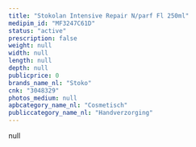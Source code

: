 ```yaml
---
title: "Stokolan Intensive Repair N/parf Fl 250ml"
medipim_id: "MF3247C61D"
status: "active"
prescription: false
weight: null
width: null
length: null
depth: null
publicprice: 0
brands_name_nl: "Stoko"
cnk: "3048329"
photos_medium: null
apbcategory_name_nl: "Cosmetisch"
publiccategory_name_nl: "Handverzorging"
---
```

null
